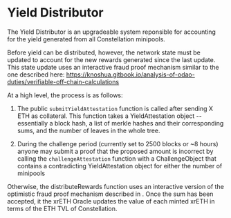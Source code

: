 # Yield Distributor

The Yield Distributor is an upgradeable system reponsible for accounting for the yield generated from all Constellation minipools. 

Before yield can be distributed, however, the network state must be updated to account for the new rewards generated since the last update. This state update uses an interactive fraud proof mechanism similar to the one described here: https://knoshua.gitbook.io/analysis-of-odao-duties/verifiable-off-chain-calculations

At a high level, the process is as follows:

1) The public `submitYieldAttestation` function is called after sending X ETH as collateral. This function takes a YieldAttestation object -- essentially a block hash, a list of merkle hashes and their corresponding sums, and the number of leaves in the whole tree.

2) During the challenge period (currently set to 2500 blocks or ~8 hours) anyone may submit a proof that the proposed amount is incorrect by calling the `challengeAttestation` function with a ChallengeObject that contains a contradicting YieldAttestation object for either the number of minipools

Otherwise, the distributeRewards function uses an interactive version of the optimistic fraud proof mechanism described in . Once the sum has been accepted, it the xrETH Oracle updates the value of each minted xrETH in terms of the ETH TVL of Constellation.